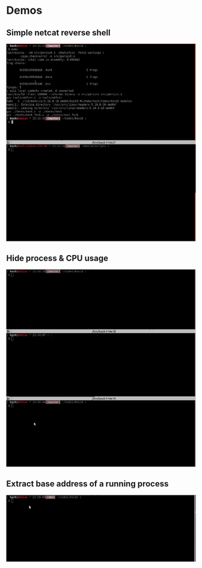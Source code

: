 # Demos

## Simple netcat reverse shell

![](simple.gif)


## Hide process & CPU usage

![](cpu.gif)


## Extract base address of a running process

![](base_address.gif)
